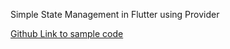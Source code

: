 Simple State Management in Flutter using Provider

[Github Link to sample code](https://github.com/flutter/samples/tree/master/provider_shopper)
